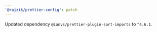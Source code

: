 ```yaml
---
'@rajzik/prettier-config': patch
---
```


Updated dependency `@ianvs/prettier-plugin-sort-imports` to `^4.6.1`.
